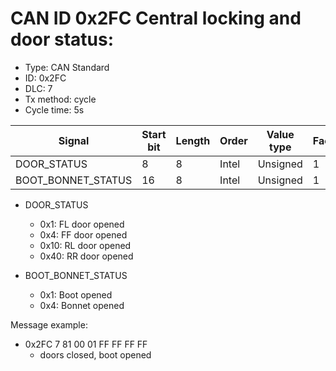 # CAN ID 0x2FC Central locking and door status:
- Type: CAN Standard
- ID: 0x2FC
- DLC: 7
- Tx method: cycle
- Cycle time: 5s

|Signal|Start bit|Length|Order|Value type|Factor|Offset|Unit|
|------|---------|------|-----|----------|------|------|----|
|DOOR_STATUS|8|8|Intel|Unsigned|1|0||
|BOOT_BONNET_STATUS|16|8|Intel|Unsigned|1|0||

- DOOR_STATUS
    - 0x1: FL door opened
    - 0x4: FF door opened
    - 0x10: RL door opened
    - 0x40: RR door opened

- BOOT_BONNET_STATUS
    - 0x1: Boot opened
    - 0x4: Bonnet opened

Message example:
- 0x2FC 7 81 00 01 FF FF FF FF
    - doors closed, boot opened